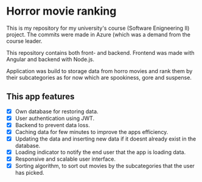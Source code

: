 # Horror movie ranking

This is my repository for my university's course (Software Enigneering II) project.
The commits were made in Azure (which was a demand from the course leader.

This repository contains both front- and backend.
Frontend was made with Angular and backend with Node.js.

Application was build to storage data from horro movies and rank them by their subcategories as for now which are spookiness, gore and suspense.

## This app features
- [x] Own database for restoring data.
- [x] User authentication using JWT.
- [x] Backend to prevent data loss.
- [x] Caching data for few minutes to improve the apps efficiency.
- [x] Updating the data and inserting new data if it doesnt already exist in the database.
- [x] Loading indicator to notify the end user that the app is loading data.
- [x] Responsive and scalable user interface.
- [x] Sorting algorithm, to sort out movies by the subcategories that the user has picked.
